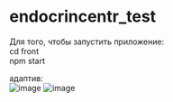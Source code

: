 # endocrincentr_test

Для того, чтобы запустить приложение:<br/>
cd front<br/>
npm start<br/>

адаптив: <br/>
![image](https://user-images.githubusercontent.com/79730482/216457818-7e03f04b-76da-4ddc-8050-8f45e90bf750.png)
![image](https://user-images.githubusercontent.com/79730482/216457900-7d10975d-8bff-4a39-8a33-97ddc45c8ad1.png)
